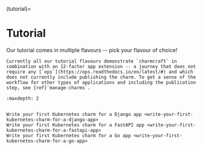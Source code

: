(tutorial)=
# Tutorial

Our tutorial comes in multiple flavours -- pick your flavour of choice! 

```{note}
Currently all our tutorial flavours demonstrate `charmcraft` in combination with an 12-factor app extension -- a journey that does not require any [`ops`](https://ops.readthedocs.io/en/latest/#) and which does not currently include publishing the charm. To get a sense of the workflow for other types of applications and including the publication step, see {ref}`manage-charms`.
```


```{toctree}
:maxdepth: 2


Write your first Kubernetes charm for a Django app <write-your-first-kubernetes-charm-for-a-django-app>
Write your first Kubernetes charm for a FastAPI app <write-your-first-kubernetes-charm-for-a-fastapi-app>
Write your first Kubernetes charm for a Go app <write-your-first-kubernetes-charm-for-a-go-app>

```
